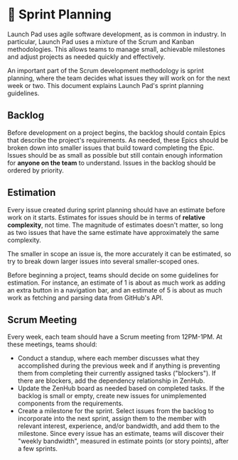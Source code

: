 # 🏃 Sprint Planning

Launch Pad uses agile software development, as is common in industry. In
particular, Launch Pad uses a mixture of the Scrum and Kanban methodologies.
This allows teams to manage small, achievable milestones and adjust projects as
needed quickly and effectively.

An important part of the Scrum development methodology is sprint planning, where
the team decides what issues they will work on for the next week or two.
This document explains Launch Pad's sprint planning guidelines.

## Backlog

Before development on a project begins, the backlog should contain Epics that
describe the project's requirements. As needed, these Epics should be broken
down into smaller issues that build toward completing the Epic. Issues should
be as small as possible but still contain enough information for 
**anyone on the team** to understand. Issues in the backlog should be ordered
by priority.

## Estimation

Every issue created during sprint planning should have an estimate before work
on it starts. Estimates for issues should be in terms of **relative complexity**,
not time. The magnitude of estimates doesn't matter, so long as two issues that
have the same estimate have approximately the same complexity.

The smaller in scope an issue is, the more accurately it can be estimated, so
try to break down larger issues into several smaller-scoped ones.

Before beginning a project, teams should decide on some guidelines for estimation.
For instance, an estimate of 1 is about as much work as adding an extra button
in a navigation bar, and an estimate of 5 is about as much work as fetching and
parsing data from GitHub's API.

## Scrum Meeting

Every week, each team should have a Scrum meeting from 12PM-1PM. At these
meetings, teams should:

* Conduct a standup, where each member discusses what they accomplished during
  the previous week and if anything is preventing them from completing their
  currently assigned tasks ("blockers"). If there are blockers, add the 
  dependency relationship in ZenHub.
* Update the ZenHub board as needed based on completed tasks. If the backlog is
  small or empty, create new issues for unimplemented components from the
  requirements.
* Create a milestone for the sprint. Select issues from the backlog to
  incorporate into the next sprint, assign them to the member with relevant
  interest, experience, and/or bandwidth, and add them to the milestone.
  Since every issue has an estimate, teams will discover their "weekly
  bandwidth", measured in estimate points (or story points), after a few sprints.
